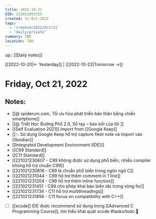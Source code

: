 ```yaml
---
title: 2022-10-21
UID: 221021002355
created: 21-Oct-2022
tags:
  - 'created/2022/Oct/21'
  - 'daily/private'
summary: TBD
location: TBD
---
```

up:: [[Daily notes]]

[[2022-10-20|<- Yesterday]] | [[2022-10-22|Tomorrow ->]]
# Friday, Oct 21, 2022

## Notes:
- [[@ spiderum.com, Tối ưu hóa phát triển bản thân bằng chiếc smartphone]]
- [[@ Triết Học Đường Phố 2.0, Sổ tay – bảo bối của tôi ]]
- [[Self Evaluation 2021]] import from [[Google Keep]]
- [[💥 Sử dụng Google Keep hỗ trợ capture fleet note và import vào Obsidian]]
- [[Integrated Development Environment (IDE)]]
- [[C99 Standard]]
- [[C11 Standard]]
- [[221021230607 - C99 không được sử dụng phổ biến, nhiều compiler không hỗ trợ chuẩn C99]]
- [[221021230816 - C89 là chuẩn phổ biến trong ngôn ngữ C]]
- [[221021231044 - C99 hỗ trợ thêm comment in 1 line]]
- [[221021231204 - C99 hỗ trợ thêm inline function]]
- [[221021231451 - C99 cho phép khai báo biến idx trong vòng for]]
- [[221021231734 - C11 hỗ trợ multithreadings]]
- [[221021231856 - C11 focus on compatibility with C++]]
- [ ] [[xcode]] IDE được recommend sử dụng trong [[Advanced C Programming Course]], tìm hiểu khái quát xcode #tasks/todo 🔼 